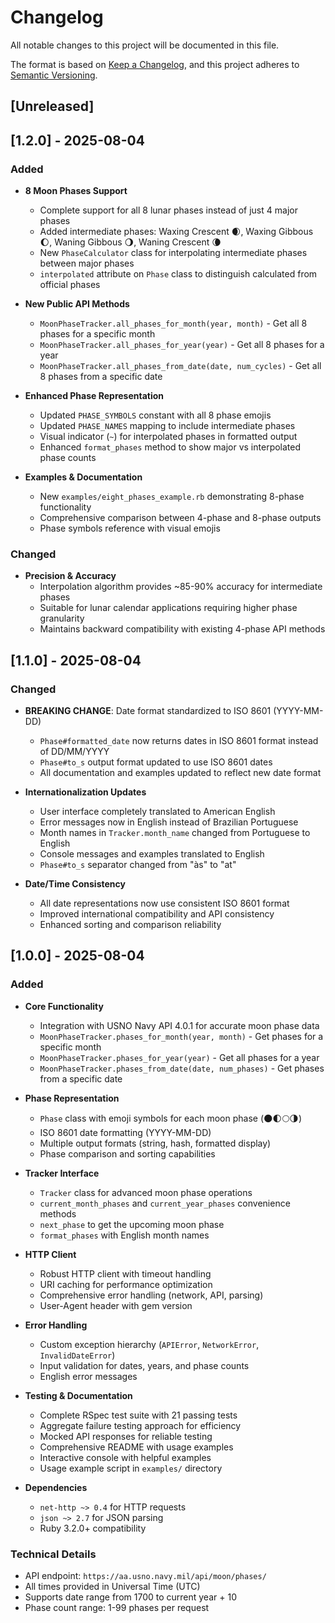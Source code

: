 # Changelog

All notable changes to this project will be documented in this file.

The format is based on [Keep a Changelog](https://keepachangelog.com/en/1.0.0/),
and this project adheres to [Semantic Versioning](https://semver.org/spec/v2.0.0.html).

## [Unreleased]

## [1.2.0] - 2025-08-04

### Added
- **8 Moon Phases Support**
  - Complete support for all 8 lunar phases instead of just 4 major phases
  - Added intermediate phases: Waxing Crescent 🌒, Waxing Gibbous 🌔, Waning Gibbous 🌖, Waning Crescent 🌘
  - New `PhaseCalculator` class for interpolating intermediate phases between major phases
  - `interpolated` attribute on `Phase` class to distinguish calculated from official phases
  
- **New Public API Methods**
  - `MoonPhaseTracker.all_phases_for_month(year, month)` - Get all 8 phases for a specific month
  - `MoonPhaseTracker.all_phases_for_year(year)` - Get all 8 phases for a year
  - `MoonPhaseTracker.all_phases_from_date(date, num_cycles)` - Get all 8 phases from a specific date
  
- **Enhanced Phase Representation**
  - Updated `PHASE_SYMBOLS` constant with all 8 phase emojis
  - Updated `PHASE_NAMES` mapping to include intermediate phases
  - Visual indicator (`~`) for interpolated phases in formatted output
  - Enhanced `format_phases` method to show major vs interpolated phase counts

- **Examples & Documentation**
  - New `examples/eight_phases_example.rb` demonstrating 8-phase functionality
  - Comprehensive comparison between 4-phase and 8-phase outputs
  - Phase symbols reference with visual emojis

### Changed
- **Precision & Accuracy**
  - Interpolation algorithm provides ~85-90% accuracy for intermediate phases
  - Suitable for lunar calendar applications requiring higher phase granularity
  - Maintains backward compatibility with existing 4-phase API methods

## [1.1.0] - 2025-08-04

### Changed
- **BREAKING CHANGE**: Date format standardized to ISO 8601 (YYYY-MM-DD)
  - `Phase#formatted_date` now returns dates in ISO 8601 format instead of DD/MM/YYYY
  - `Phase#to_s` output format updated to use ISO 8601 dates
  - All documentation and examples updated to reflect new date format

- **Internationalization Updates**
  - User interface completely translated to American English
  - Error messages now in English instead of Brazilian Portuguese
  - Month names in `Tracker.month_name` changed from Portuguese to English
  - Console messages and examples translated to English
  - `Phase#to_s` separator changed from "às" to "at"
  
- **Date/Time Consistency**
  - All date representations now use consistent ISO 8601 format
  - Improved international compatibility and API consistency
  - Enhanced sorting and comparison reliability

## [1.0.0] - 2025-08-04

### Added
- **Core Functionality**
  - Integration with USNO Navy API 4.0.1 for accurate moon phase data
  - `MoonPhaseTracker.phases_for_month(year, month)` - Get phases for a specific month
  - `MoonPhaseTracker.phases_for_year(year)` - Get all phases for a year
  - `MoonPhaseTracker.phases_from_date(date, num_phases)` - Get phases from a specific date

- **Phase Representation**
  - `Phase` class with emoji symbols for each moon phase (🌑🌓🌕🌗)
  - ISO 8601 date formatting (YYYY-MM-DD)
  - Multiple output formats (string, hash, formatted display)
  - Phase comparison and sorting capabilities

- **Tracker Interface**
  - `Tracker` class for advanced moon phase operations
  - `current_month_phases` and `current_year_phases` convenience methods
  - `next_phase` to get the upcoming moon phase
  - `format_phases` with English month names

- **HTTP Client**
  - Robust HTTP client with timeout handling
  - URI caching for performance optimization
  - Comprehensive error handling (network, API, parsing)
  - User-Agent header with gem version

- **Error Handling**
  - Custom exception hierarchy (`APIError`, `NetworkError`, `InvalidDateError`)
  - Input validation for dates, years, and phase counts
  - English error messages

- **Testing & Documentation**
  - Complete RSpec test suite with 21 passing tests
  - Aggregate failure testing approach for efficiency
  - Mocked API responses for reliable testing
  - Comprehensive README with usage examples
  - Interactive console with helpful examples
  - Usage example script in `examples/` directory

- **Dependencies**
  - `net-http ~> 0.4` for HTTP requests
  - `json ~> 2.7` for JSON parsing
  - Ruby 3.2.0+ compatibility

### Technical Details
- API endpoint: `https://aa.usno.navy.mil/api/moon/phases/`
- All times provided in Universal Time (UTC)
- Supports date range from 1700 to current year + 10
- Phase count range: 1-99 phases per request

